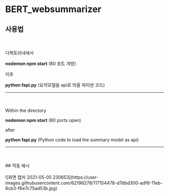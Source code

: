# BERT_websummarizer      

## 사용법
<br/>
<br/>
디렉토리내에서

**nodemon npm start**    (80 포트 개방)

이후

**python fapi.py**    (요약모델을 api로 띄울 파이썬 코드)

---------------------------------------
<br/>
<br/>
Within the directory

**nodemon npm start** (80 ports open)

after

**python fapi.py** (Python code to load the summary model as api)

---------------------------------------
<br/>
<br/>
## 작동 예시   
<br/>
<br/>
![화면 캡처 2021-05-05 230653](https://user-images.githubusercontent.com/62196278/117154478-d7dbd300-adf6-11eb-8cb3-f6e7c75ad53b.jpg)
